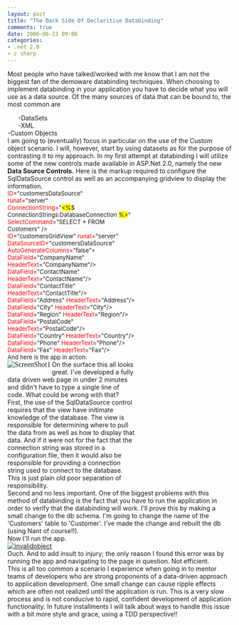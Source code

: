```yaml
---
layout: post
title: "The Dark Side Of Declaritive Databinding"
comments: true
date: 2006-06-23 09:00
categories:
- .net 2.0
- c sharp
---
```

Most people who have talked/worked with me know that I am not the biggest fan of the demoware databinding techniques. When choosing to implement databinding in your application you have to decide what you will use as a data source. Of the many sources of data that can be bound to, the most common are 
<p class="BodyText" style="MARGIN: 0in 0in 0pt"><?xml:namespace prefix ="" o /><o:p> </o:p>
<p class="BodyText" style="MARGIN: 0in 0in 0pt 0.25in">-DataSets
<p class="BodyText" style="MARGIN: 0in 0in 0pt 0.25in">-XML
<p class="BodyText" style="MARGIN: 0in 0in 0pt"><span style="mso-tab-count: 1">      </span>-Custom Objects
<p class="BodyText" style="MARGIN: 0in 0in 0pt"><o:p> </o:p>
<p class="BodyText" style="MARGIN: 0in 0in 0pt">I am going to (eventually) focus in particular on the use of the Custom object scenario. I will, however, start by using datasets as for the purpose of contrasting it to my approach. In my first attempt at databinding I will utilize some of the new controls made available in ASP.Net 2.0, namely the new <span class="BodyTextBold"><span style="mso-bidi-font-family: Arial"><strong>Data Source Controls.</strong></span></span> Here is the markup required to configure the SqlDataSource control as well as an accompanying gridview to display the information.
<p class="BodyText" style="MARGIN: 0in 0in 0pt"> 
<p class="BodyText" style="MARGIN: 0in 0in 0pt"> 
<p class="ListingText" style="MARGIN: 0in 2.25in 0pt 0in"><span style="mso-no-proof: yes"><font size="2"><asp:SqlDataSource<span style="mso-spacerun: yes">     </span><span style="COLOR: red">ID</span>="customersDataSource" <o:p></o:p></font></span>
<p class="ListingText" style="MARGIN: 0in 2.25in 0pt 0in"><span style="mso-no-proof: yes"><font size="2"><span style="mso-spacerun: yes">      </span><span style="COLOR: red">runat</span>="server" <o:p></o:p></font></span>
<p class="ListingText" style="MARGIN: 0in 2.25in 0pt 0in"><span style="mso-no-proof: yes"><font size="2"><span style="mso-spacerun: yes">         </span><span style="COLOR: red">ConnectionString</span>="<SPAN style="background: yellow; mso-highlight: yellow"><%</SPAN>$ ConnectionStrings:DatabaseConnection <SPAN style="background: yellow; mso-highlight: yellow">%></SPAN>" <o:p></o:p></font></span>
<p class="ListingText" style="MARGIN: 0in 2.25in 0pt 0in"><span style="mso-no-proof: yes"><font size="2"><span style="mso-spacerun: yes">         </span><span style="COLOR: red">SelectCommand</span>="SELECT * FROM Customers" /></font></span><span style="mso-no-proof: yes">
<p class="ListingText" style="MARGIN: 0in 2.25in 0pt 0in"><span style="mso-no-proof: yes"><font size="2">   <asp:GridView <span style="COLOR: red">ID</span>="customersGridView" <span style="COLOR: red">runat</span>="server" <span style="COLOR: red">DataSourceID</span>="customersDataSource" <o:p></o:p></font></span>
<p class="ListingText" style="MARGIN: 0in 2.25in 0pt 0in"><span style="mso-no-proof: yes"><font size="2"><span style="mso-spacerun: yes">            </span><span style="COLOR: red">AutoGenerateColumns</span>="false"><o:p></o:p></font></span>
<p class="ListingText" style="MARGIN: 0in 2.25in 0pt 0in"><span style="mso-no-proof: yes"><font size="2"><span style="mso-spacerun: yes">            </span><Columns><o:p></o:p></font></span>
<p class="ListingText" style="MARGIN: 0in 2.25in 0pt 0in"><span style="mso-no-proof: yes"><font size="2"><span style="mso-spacerun: yes">                </span><asp:BoundField <span style="COLOR: red">DataField</span>="CompanyName" <span style="COLOR: red">HeaderText</span>="CompanyName"/><o:p></o:p></font></span>
<p class="ListingText" style="MARGIN: 0in 2.25in 0pt 0in"><span style="mso-no-proof: yes"><font size="2"><span style="mso-spacerun: yes">                </span><asp:BoundField <span style="COLOR: red">DataField</span>="ContactName" <span style="COLOR: red">HeaderText</span>="ContactName"/><o:p></o:p></font></span>
<p class="ListingText" style="MARGIN: 0in 2.25in 0pt 0in"><span style="mso-no-proof: yes"><font size="2"><span style="mso-spacerun: yes">                </span><asp:BoundField <span style="COLOR: red">DataField</span>="ContactTitle" <span style="COLOR: red">HeaderText</span>="ContactTitle"/><o:p></o:p></font></span>
<p class="ListingText" style="MARGIN: 0in 2.25in 0pt 0in"><span style="mso-no-proof: yes"><font size="2"><span style="mso-spacerun: yes">                </span><asp:BoundField <span style="COLOR: red">DataField</span>="Address" <span style="COLOR: red">HeaderText</span>="Address"/><o:p></o:p></font></span>
<p class="ListingText" style="MARGIN: 0in 2.25in 0pt 0in"><span style="mso-no-proof: yes"><font size="2"><span style="mso-spacerun: yes">                </span><asp:BoundField <span style="COLOR: red">DataField</span>="City" <span style="COLOR: red">HeaderText</span>="City"/><o:p></o:p></font></span>
<p class="ListingText" style="MARGIN: 0in 2.25in 0pt 0in"><span style="mso-no-proof: yes"><font size="2"><span style="mso-spacerun: yes">                </span><asp:BoundField <span style="COLOR: red">DataField</span>="Region" <span style="COLOR: red">HeaderText</span>="Region"/><o:p></o:p></font></span>
<p class="ListingText" style="MARGIN: 0in 2.25in 0pt 0in"><span style="mso-no-proof: yes"><font size="2"><span style="mso-spacerun: yes">                </span><asp:BoundField <span style="COLOR: red">DataField</span>="PostalCode" <span style="COLOR: red">HeaderText</span>="PostalCode"/><o:p></o:p></font></span>
<p class="ListingText" style="MARGIN: 0in 2.25in 0pt 0in"><span style="mso-no-proof: yes"><font size="2"><span style="mso-spacerun: yes">                </span><asp:BoundField <span style="COLOR: red">DataField</span>="Country" <span style="COLOR: red">HeaderText</span>="Country"/><o:p></o:p></font></span>
<p class="ListingText" style="MARGIN: 0in 2.25in 0pt 0in"><span style="mso-no-proof: yes"><font size="2"><span style="mso-spacerun: yes">                </span><asp:BoundField <span style="COLOR: red">DataField</span>="Phone" <span style="COLOR: red">HeaderText</span>="Phone"/><o:p></o:p></font></span>
<p class="ListingText" style="MARGIN: 0in 2.25in 0pt 0in"><span style="mso-no-proof: yes"><font size="2"><span style="mso-spacerun: yes">                </span><asp:BoundField <span style="COLOR: red">DataField</span>="Fax" <span style="COLOR: red">HeaderText</span>="Fax"/><span style="mso-tab-count: 1">   </span><o:p></o:p></font></span>
<p class="ListingText" style="MARGIN: 0in 2.25in 0pt 0in"><span style="mso-no-proof: yes"><font size="2"><span style="mso-spacerun: yes">            </span></Columns><o:p></o:p></font></span>
<p class="ListingText" style="MARGIN: 0in 2.25in 0pt 0in"><span style="mso-no-proof: yes"><font size="2"><span style="mso-spacerun: yes">        </span></asp:GridView><o:p></o:p></font></span>
<p class="ListingText" style="MARGIN: 0in 2.25in 0pt 0in"><o:p></o:p></span> 
<p class="ListingText" style="MARGIN: 0in 2.25in 0pt 0in"><o:p><font size="2">And here is the app in action:</font></o:p>
<p class="ListingText" style="MARGIN: 0in 2.25in 0pt 0in"><o:p><font size="2"></font></o:p> 
<p class="ListingText" style="MARGIN: 0in 2.25in 0pt 0in"><o:p><span style="FONT-SIZE: 12pt; FONT-FAMILY: 'Times New Roman'; mso-fareast-font-family: 'Times New Roman'; mso-ansi-language: EN-US; mso-fareast-language: EN-US; mso-bidi-language: AR-SA"><?xml:namespace prefix ="" v /><v:shapetype id="_x0000_t75" coordsize="21600,21600" o:spt="75" o:preferrelative="t" path="m@4@5l@4@11@9@11@9@5xe" filled="f" stroked="f"><v:stroke joinstyle="miter"></v:stroke><v:formulas><v:f eqn="if lineDrawn pixelLineWidth 0"></v:f><v:f eqn="sum @0 1 0"></v:f><v:f eqn="sum 0 0 @1"></v:f><v:f eqn="prod @2 1 2"></v:f><v:f eqn="prod @3 21600 pixelWidth"></v:f><v:f eqn="prod @3 21600 pixelHeight"></v:f><v:f eqn="sum @0 0 1"></v:f><v:f eqn="prod @6 1 2"></v:f><v:f eqn="prod @7 21600 pixelWidth"></v:f><v:f eqn="sum @8 21600 0"></v:f><v:f eqn="prod @7 21600 pixelHeight"></v:f><v:f eqn="sum @10 21600 0"></v:f></v:formulas><v:path o:extrusionok="f" gradientshapeok="t" o:connecttype="rect"></v:path><o:lock v:ext="edit" aspectratio="t"><a href="{{ site.cdn_root }}binary/theDarkSideOfDeclaritiveDatabinding/screenShot1.jpg" rel="lightbox[thedarksideofdeclaritivedatabinding]"><img alt="ScreenShot1" src="{{ site.cdn_root }}binary/theDarkSideOfDeclaritiveDatabinding/screenShot1_thumb1.jpg" align="left" border="0" /></a></o:lock></v:shapetype></span></o:p>
<p class="ListingText" style="MARGIN: 0in 2.25in 0pt 0in">On the surface this all looks great. I've developed a fully data driven web page in under 2 minutes and didn't have to type a single line of code. What could be wrong with that? 
<p class="ListingText" style="MARGIN: 0in 2.25in 0pt 0in"> 
<p class="ListingText" style="MARGIN: 0in 2.25in 0pt 0in">First, the use of the SqlDataSource control requires that the view have initimate knowledge of the database. The view is responsible for determining where to pull the data from as well as how to display that data. And if it were not for the fact that the connection string was stored in a configuration file, then it would also be responsible for providing a connection string used to connect to the database. This is just plain old poor separation of responsibility. 
<p class="BodyText" style="MARGIN: 0in 0in 0pt">
<p class="BodyText" style="MARGIN: 0in 0in 0pt"> 
<p class="BodyText" style="MARGIN: 0in 0in 0pt">Second and no less important. One of the biggest problems with this method of databinding is the fact that you have to run the application in order to verify that the databinding will work. I'll prove this by making a small change to the db schema. I'm going to change the name of the 'Customers' table to 'Customer'. I've made the change and rebuilt the db (using Nant of course!!). 
<p class="BodyText" style="MARGIN: 0in 0in 0pt"> 
<p class="BodyText" style="MARGIN: 0in 0in 0pt"> 
<p class="BodyText" style="MARGIN: 0in 0in 0pt">Now I'll run the app.
<p class="BodyText" style="MARGIN: 0in 0in 0pt">
<p class="MsoNormal" style="MARGIN: 0in 0in 0pt"> 


<p class="MsoNormal" style="MARGIN: 0in 0in 0pt"><a href="{{ site.cdn_root }}binary/theDarkSideOfDeclaritiveDatabinding/invalidObject.jpg" rel="lightbox[thedarksideofdeclaritivedatabinding]"><img alt="invalidobject" src="{{ site.cdn_root }}binary/thedarksideofdeclaritivedatabinding/invalidobject.jpg" border="0" /></a>
<p class="msonormal" style="MARGIN: 0in 0in 0pt"> 
<p class="msonormal" style="MARGIN: 0in 0in 0pt">Ouch. And to add insult to injury; the only reason I found this error was by running the app and navigating to the page in question. Not efficient.
<p class="bodytext" style="MARGIN: 0in 0in 0pt">
<p class="msonormal" style="MARGIN: 0in 0in 0pt"> 
<p class="bodytext" style="MARGIN: 0in 0in 0pt">This is all too common a scenario I experience when going in to mentor teams of developers who are strong proponents of a data-driven approach to application development. One small change can cause ripple effects which are often not realized until the application is run. This is a very slow process and is not conducive to rapid, confident development of application functionality. In future installments I will talk about ways to handle this issue with a bit more style and grace, using a TDD perspective!!

 





